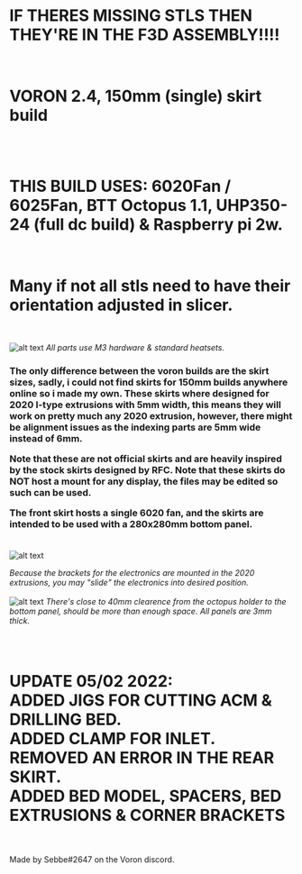 <h1><B> IF THERES MISSING STLS THEN THEY'RE IN THE F3D ASSEMBLY!!!! </B></h1><br>
<h1><B> VORON 2.4, 150mm (single) skirt build </B></h1><br>
<br>
<h1><B>THIS BUILD USES: 6020Fan / 6025Fan, BTT Octopus 1.1, UHP350-24 (full dc build) & Raspberry pi 2w.</B></h1>
<br>
<h1><B> Many if not all stls need to have their orientation adjusted in slicer. </B></h1>
<br>

![alt text](https://i.imgur.com/1I0XM2c.png)
<i> All parts use M3 hardware & standard heatsets. </i>
<br><h3>
The only difference between the voron builds are the skirt sizes, sadly, i could not find skirts for 150mm builds anywhere online so i made my own. 
These skirts where designed for 2020 I-type extrusions with 5mm width, this means they will work on pretty much any 2020 extrusion, however, there might be alignment issues as the indexing parts are 5mm wide instead of 6mm.
<br>

Note that these are not official skirts and are heavily inspired by the stock skirts designed by RFC. 
Note that these skirts do NOT host a mount for any display, the files may be edited so such can be used. 
<br>

The front skirt hosts a single 6020 fan, and the skirts are intended to be used with a 280x280mm bottom panel. 
<br><br></h3>

![alt text](https://i.imgur.com/YM9he0J.png)

<i> Because the brackets for the electronics are mounted in the 2020 extrusions, you may "slide" the electronics into desired position. </i>
<br>
<br>
![alt text](https://i.imgur.com/G3Pu75J.png)
<i> There's close to 40mm clearence from the octopus holder to the bottom panel, should be more than enough space. All panels are 3mm thick. </i>
<br>
<h3>
<br>
<h1> UPDATE 05/02 2022: <br>ADDED JIGS FOR CUTTING ACM & DRILLING BED. <br> ADDED CLAMP FOR INLET. <br>REMOVED AN ERROR IN THE REAR SKIRT. <br>ADDED BED MODEL, SPACERS, BED EXTRUSIONS & CORNER BRACKETS <br> </h1>
<br>
<br>
Made by Sebbe#2647 on the Voron discord. 
</h3>
